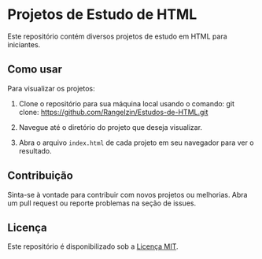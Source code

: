 # Projetos de Estudo de HTML

Este repositório contém diversos projetos de estudo em HTML para iniciantes.

## Como usar

Para visualizar os projetos:

1. Clone o repositório para sua máquina local usando o comando:
git clone: https://github.com/Rangelzin/Estudos-de-HTML.git

2. Navegue até o diretório do projeto que deseja visualizar.

3. Abra o arquivo `index.html` de cada projeto em seu navegador para ver o resultado.

## Contribuição

Sinta-se à vontade para contribuir com novos projetos ou melhorias. Abra um pull request ou reporte problemas na seção de issues.

## Licença

Este repositório é disponibilizado sob a [Licença MIT](LICENCE.md).
